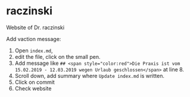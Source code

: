 # raczinski

Website of Dr. raczinski

Add vaction message:

1. Open `index.md`, 
1. edit the file, click on the small pen.
1. Add message like `## <span style="color:red">Die Praxis ist vom 15.02.2019 - 12.03.2019 wegen Urlaub geschlossen</span>` at line 8.
1. Scroll down, add summary where `Update index.md` is written.
1. Click on commit
1. Check website
